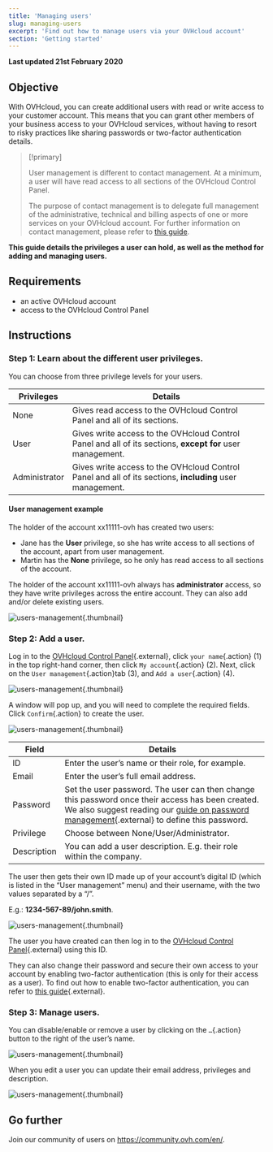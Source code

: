 ```yaml
---
title: 'Managing users'
slug: managing-users
excerpt: 'Find out how to manage users via your OVHcloud account'
section: 'Getting started'
---
```


**Last updated 21st February 2020**

## Objective

With OVHcloud, you can create additional users with read or write access to your customer account. This means that you can grant other members of your business access to your OVHcloud services, without having to resort to risky practices like sharing passwords or two-factor authentication details.

> [!primary]
>
> User management is different to contact management. At a minimum, a user will have read access to all sections of the OVHcloud Control Panel.
>
> The purpose of contact management is to delegate full management of the administrative, technical and billing aspects of one or more services on your OVHcloud account. For further information on contact management, please refer to [this guide](https://docs.ovh.com/gb/en/customer/managing-contacts/).
>

**This guide details the privileges a user can hold, as well as the method for adding and managing users.**

## Requirements

- an active OVHcloud account
- access to the OVHcloud Control Panel

## Instructions

### Step 1: Learn about the different user privileges.

You can choose from three privilege levels for your users.

| Privileges | Details |
|----------------|----------------------------------------------------------------------------------------------------------------------|
| None | Gives read access to the OVHcloud Control Panel and all of its sections. |
| User | Gives write access to the OVHcloud Control Panel and all of its sections, **except for** user management. |
| Administrator | Gives write access to the OVHcloud Control Panel and all of its sections, **including** user management. |

#### User management example

The holder of the account xx11111-ovh has created two users:

- Jane has the **User** privilege, so she has write access to all sections of the account, apart from user management.
- Martin has the **None** privilege, so he only has read access to all sections of the account.

The holder of the account xx11111-ovh always has **administrator** access, so they have write privileges across the entire account. They can also add and/or delete existing users.

![users-management](images/umv4.png){.thumbnail}

### Step 2: Add a user.

Log in to the [OVHcloud Control Panel](https://ca.ovh.com/auth/?action=gotomanager){.external}, click `your name`{.action} (1) in the top right-hand corner, then click `My account`{.action} (2).
Next, click on the `User management`{.action}tab (3), and `Add a user`{.action} (4).

![users-management](images/usersmanagement1.png){.thumbnail}

A window will pop up, and you will need to complete the required fields. Click `Confirm`{.action} to create the user.

![users-management](images/usersmanagement2.png){.thumbnail}

| Field | Details |
|--------------|----------------------------------------------------------------------------------------------------------------------------------------------------------------------------------------------------------------------------------------------------------------------------------------------------------|
| ID | Enter the user’s name or their role, for example. |
| Email | Enter the user’s full email address. |
| Password | Set the user password. The user can then change this password once their access has been created. <br>We also suggest reading our [guide on password management](https://docs.ovh.com/gb/en/customer/manage-password/){.external} to define this password. |
| Privilege | Choose between None/User/Administrator. |
| Description | You can add a user description. E.g. their role within the company. |

The user then gets their own ID made up of your account’s digital ID (which is listed in the “User management” menu) and their username, with the two values separated by a “/”.

E.g.: **1234-567-89/john.smith**.

![users-management](images/usersmanagement3.png){.thumbnail}

The user you have created can then log in to the [OVHcloud Control Panel](https://ca.ovh.com/auth/?action=gotomanager){.external} using this ID. 

They can also change their password and secure their own access to your account by enabling two-factor authentication (this is only for their access as a user). To find out how to enable two-factor authentication, you can refer to [this guide](https://docs.ovh.com/gb/en/customer/secure-account-with-2FA/){.external}.

### Step 3: Manage users.

You can disable/enable or remove a user by clicking on the `…`{.action} button to the right of the user’s name.

![users-management](images/usersmanagement4.png){.thumbnail}

When you edit a user you can update their email address, privileges and description.

![users-management](images/usersmanagement6.png){.thumbnail}

## Go further

Join our community of users on <https://community.ovh.com/en/>.